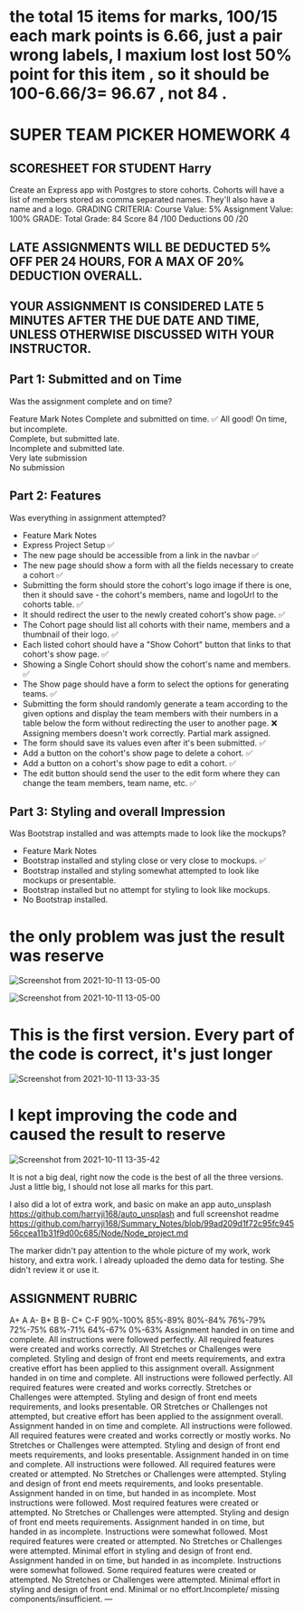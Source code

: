 # the total 15 items for marks,   100/15 each mark points is 6.66,  just a pair wrong labels,  I maxium lost lost 50% point for this item , so it should be 100-6.66/3= 96.67 , not 84 .


# SUPER TEAM PICKER HOMEWORK 4
## SCORESHEET FOR STUDENT Harry
Create an Express app with Postgres to store cohorts.
Cohorts will have a list of members stored as comma separated names.
They'll also have a name and a logo.
GRADING CRITERIA:
Course Value: 5%
Assignment Value: 100%
GRADE:
Total Grade:		84
Score	84	/100
Deductions	00	/20

## LATE ASSIGNMENTS WILL BE DEDUCTED 5% OFF PER 24 HOURS, FOR A MAX OF 20% DEDUCTION OVERALL.
## YOUR ASSIGNMENT IS CONSIDERED LATE 5 MINUTES AFTER THE DUE DATE AND TIME, UNLESS OTHERWISE DISCUSSED WITH YOUR INSTRUCTOR.

## Part 1: Submitted and on Time
Was the assignment complete and on time?

Feature	Mark	Notes
Complete and submitted on time.	✅	All good!
On time, but incomplete.		
Complete, but submitted late.		
Incomplete and submitted late.		
Very late submission		
No submission		

## Part 2: Features
Was everything in assignment attempted?

- Feature	Mark	Notes
- Express Project Setup	✅	
- The new page should be accessible from a link in the navbar	✅	
- The new page should show a form with all the fields necessary to create a cohort	✅	
- Submitting the form should store the cohort's logo image if there is one, then it should save - the cohort's members, name and logoUrl to the cohorts table.	✅	
- It should redirect the user to the newly created cohort's show page.	✅	
- The Cohort page should list all cohorts with their name, members and a thumbnail of their logo.	✅	
- Each listed cohort should have a "Show Cohort" button that links to that cohort's show page.	✅	
- Showing a Single Cohort should show the cohort's name and members.	✅	
- The Show page should have a form to select the options for generating teams.	✅	
- Submitting the form should randomly generate a team according to the given options and display the team members with their numbers in a table below the form without redirecting the user to another page.	❌	Assigning members doesn't work correctly. Partial mark assigned.
- The form should save its values even after it's been submitted.	✅	
- Add a button on the cohort's show page to delete a cohort.	✅	
- Add a button on a cohort's show page to edit a cohort.	✅	
- The edit button should send the user to the edit form where they can change the team members, team name, etc.	✅	


## Part 3: Styling and overall Impression
Was Bootstrap installed and was attempts made to look like the mockups?

- Feature	Mark	Notes
- Bootstrap installed and styling close or very close to mockups.	✅	
- Bootstrap installed and styling somewhat attempted to look like mockups or presentable.		
- Bootstrap installed but no attempt for styling to look like mockups.		
- No Bootstrap installed.		





# the only problem was just the result was reserve

![Screenshot from 2021-10-11 13-05-00](https://user-images.githubusercontent.com/21187699/136851864-c707eda3-b611-4957-a053-eee1d58617e9.png)


![Screenshot from 2021-10-11 13-05-00](https://user-images.githubusercontent.com/21187699/136851922-ba64d65c-1404-494d-b7a7-526ed29beae2.png)


# This is the first version. Every part of the code is correct, it's just longer

![Screenshot from 2021-10-11 13-33-35](https://user-images.githubusercontent.com/21187699/136852253-e13ae811-e90d-4f36-af58-6c5f01188b16.png)


# I kept improving the code and caused the result to reserve

![Screenshot from 2021-10-11 13-35-42](https://user-images.githubusercontent.com/21187699/136852506-159a3eed-4056-4b64-9b00-2082d9cfc0c7.png)

It is not a big deal, right now the code is the best of all the three versions. Just a little big, I should not lose all marks for this part.

I also did a lot of extra work, and basic on make an app auto_unsplash https://github.com/harryji168/auto_unsplash and full screenshot readme https://github.com/harryji168/Summary_Notes/blob/99ad209d1f72c95fc94556ccea11b31f9d00c685/Node/Node_project.md

The marker didn't pay attention to the whole picture of my work, work history, and extra work. 
I already uploaded the demo data for testing. She didn't review it or use it.









## ASSIGNMENT RUBRIC
A+	A	A-	B+	B	B-	C+	C-F
90%-100%	85%-89%	80%-84%	76%-79%	72%-75%	68%-71%	64%-67%	0%-63%
Assignment handed in on time and complete. All instructions were followed perfectly. All required features were created and works correctly. All Stretches or Challenges were completed. Styling and design of front end meets requirements, and extra creative effort has been applied to this assignment overall.	Assignment handed in on time and complete. All instructions were followed perfectly. All required features were created and works correctly. Stretches or Challenges were attempted. Styling and design of front end meets requirements, and looks presentable. OR Stretches or Challenges not attempted, but creative effort has been applied to the assignment overall.	Assignment handed in on time and complete. All instructions were followed. All required features were created and works correctly or mostly works. No Stretches or Challenges were attempted. Styling and design of front end meets requirements, and looks presentable.	Assignment handed in on time and complete. All instructions were followed. All required features were created or attempted. No Stretches or Challenges were attempted. Styling and design of front end meets requirements, and looks presentable.	Assignment handed in on time, but handed in as incomplete. Most instructions were followed. Most required features were created or attempted. No Stretches or Challenges were attempted. Styling and design of front end meets requirements.	Assignment handed in on time, but handed in as incomplete. Instructions were somewhat followed. Most required features were created or attempted. No Stretches or Challenges were attempted. Minimal effort in styling and design of front end.	Assignment handed in on time, but handed in as incomplete. Instructions were somewhat followed. Some required features were created or attempted. No Stretches or Challenges were attempted. Minimal effort in styling and design of front end.	Minimal or no effort.Incomplete/ missing components/insufficient.
—
